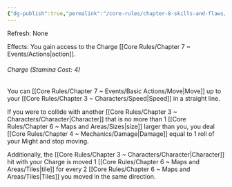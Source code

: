 ```yaml
---
{"dg-publish":true,"permalink":"/core-rules/chapter-8-skills-and-flaws/skill-list/might/rank-2/charge/"}
---
```


Refresh: None

Effects:
You gain access to the Charge [[Core Rules/Chapter 7 ~ Events/Actions\|action]].

###### Charge (Stamina Cost: 4)
You can [[Core Rules/Chapter 7 ~ Events/Basic Actions/Move\|Move]] up to your [[Core Rules/Chapter 3 ~ Characters/Speed\|Speed]] in a straight line. 

If you were to collide with another [[Core Rules/Chapter 3 ~ Characters/Character\|Character]] that is no more than 1 [[Core Rules/Chapter 6 ~ Maps and Areas/Sizes\|size]] larger than you, you deal [[Core Rules/Chapter 4 ~ Mechanics/Damage\|Damage]] equal to 1 roll of your Might and stop moving. 

Additionally, the [[Core Rules/Chapter 3 ~ Characters/Character\|Character]] hit with your Charge is moved 1 [[Core Rules/Chapter 6 ~ Maps and Areas/Tiles\|tile]] for every 2 [[Core Rules/Chapter 6 ~ Maps and Areas/Tiles\|Tiles]] you moved in the same direction.
